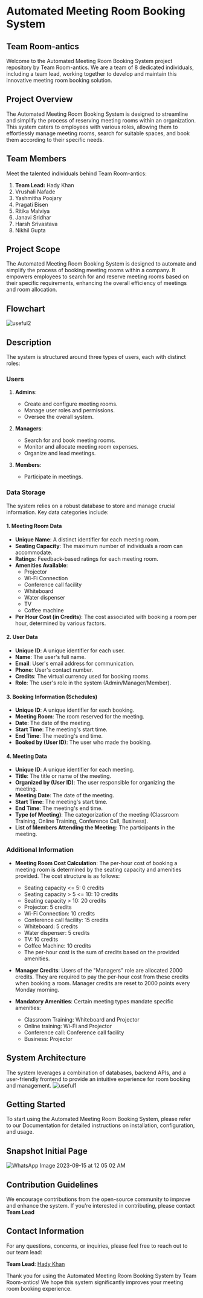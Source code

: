 # Automated Meeting Room Booking System

## Team Room-antics

Welcome to the Automated Meeting Room Booking System project repository by Team Room-antics. We are a team of 8 dedicated individuals, including a team lead, working together to develop and maintain this innovative meeting room booking solution.

## Project Overview

The Automated Meeting Room Booking System is designed to streamline and simplify the process of reserving meeting rooms within an organization. This system caters to employees with various roles, allowing them to effortlessly manage meeting rooms, search for suitable spaces, and book them according to their specific needs.

## Team Members

Meet the talented individuals behind Team Room-antics:

1. **Team Lead:** Hady Khan
2. Vrushali Nafade
3. Yashmitha Poojary
4. Pragati Bisen
5. Ritika Malviya
6. Janavi Sridhar
7. Harsh Srivastava
8. Nikhil Gupta


## Project Scope

The Automated Meeting Room Booking System is designed to automate and simplify the process of booking meeting rooms within a company. It empowers employees to search for and reserve meeting rooms based on their specific requirements, enhancing the overall efficiency of meetings and room allocation.

## Flowchart
![useful2](https://github.com/hadyy17/CodeFury-Challenge-Team_Room-antics/assets/80844103/b59807d4-01e8-4d6e-abdb-41982df8ec76)


## Description

The system is structured around three types of users, each with distinct roles:

### Users

1. **Admins**:
   - Create and configure meeting rooms.
   - Manage user roles and permissions.
   - Oversee the overall system.
   
2. **Managers**:
   - Search for and book meeting rooms.
   - Monitor and allocate meeting room expenses.
   - Organize and lead meetings.
   
3. **Members**:
   - Participate in meetings.
   
### Data Storage

The system relies on a robust database to store and manage crucial information. Key data categories include:

#### 1. Meeting Room Data
- **Unique Name**: A distinct identifier for each meeting room.
- **Seating Capacity**: The maximum number of individuals a room can accommodate.
- **Ratings**: Feedback-based ratings for each meeting room.
- **Amenities Available**:
  - Projector
  - Wi-Fi Connection
  - Conference call facility
  - Whiteboard
  - Water dispenser
  - TV
  - Coffee machine
- **Per Hour Cost (in Credits)**: The cost associated with booking a room per hour, determined by various factors.

#### 2. User Data
- **Unique ID**: A unique identifier for each user.
- **Name**: The user's full name.
- **Email**: User's email address for communication.
- **Phone**: User's contact number.
- **Credits**: The virtual currency used for booking rooms.
- **Role**: The user's role in the system (Admin/Manager/Member).

#### 3. Booking Information (Schedules)
- **Unique ID**: A unique identifier for each booking.
- **Meeting Room**: The room reserved for the meeting.
- **Date**: The date of the meeting.
- **Start Time**: The meeting's start time.
- **End Time**: The meeting's end time.
- **Booked by (User ID)**: The user who made the booking.

#### 4. Meeting Data
- **Unique ID**: A unique identifier for each meeting.
- **Title**: The title or name of the meeting.
- **Organized by (User ID)**: The user responsible for organizing the meeting.
- **Meeting Date**: The date of the meeting.
- **Start Time**: The meeting's start time.
- **End Time**: The meeting's end time.
- **Type (of Meeting)**: The categorization of the meeting (Classroom Training, Online Training, Conference Call, Business).
- **List of Members Attending the Meeting**: The participants in the meeting.

### Additional Information

- **Meeting Room Cost Calculation**: The per-hour cost of booking a meeting room is determined by the seating capacity and amenities provided. The cost structure is as follows:
  - Seating capacity <= 5: 0 credits
  - Seating capacity > 5 <= 10: 10 credits
  - Seating capacity > 10: 20 credits
  - Projector: 5 credits
  - Wi-Fi Connection: 10 credits
  - Conference call facility: 15 credits
  - Whiteboard: 5 credits
  - Water dispenser: 5 credits
  - TV: 10 credits
  - Coffee Machine: 10 credits
  - The per-hour cost is the sum of credits based on the provided amenities.

- **Manager Credits**: Users of the "Managers" role are allocated 2000 credits. They are required to pay the per-hour cost from these credits when booking a room. Manager credits are reset to 2000 points every Monday morning.

- **Mandatory Amenities**: Certain meeting types mandate specific amenities:
  - Classroom Training: Whiteboard and Projector
  - Online training: Wi-Fi and Projector
  - Conference call: Conference call facility
  - Business: Projector

## System Architecture

The system leverages a combination of databases, backend APIs, and a user-friendly frontend to provide an intuitive experience for room booking and management.
![useful1](https://github.com/hadyy17/CodeFury-Challenge-Team_Room-antics/assets/80844103/3d3eb110-78b7-4eba-b12a-fcdea3886cd3)

## Getting Started


To start using the Automated Meeting Room Booking System, please refer to our Documentation for detailed instructions on installation, configuration, and usage.

## Snapshot Initial Page
![WhatsApp Image 2023-09-15 at 12 05 02 AM](https://github.com/hadyy17/CodeFury-Challenge-Team_Room-antics/assets/80844103/1a2d3308-ad3f-4939-ab58-b030961a2876)

## Contribution Guidelines

We encourage contributions from the open-source community to improve and enhance the system. If you're interested in contributing, please contact **Team Lead**

## Contact Information

For any questions, concerns, or inquiries, please feel free to reach out to our team lead:

**Team Lead**: [Hady Khan](mailto:19cshad166@gmail.com)

Thank you for using the Automated Meeting Room Booking System by Team Room-antics! We hope this system significantly improves your meeting room booking experience.
